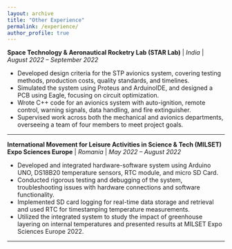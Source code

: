 ```yaml
---
layout: archive
title: "Other Experience"
permalink: /experience/
author_profile: true
---
```


**Space Technology & Aeronautical Rocketry Lab (STAR Lab)** | _India_ | _August 2022 – September 2022_

- Developed design criteria for the STP avionics system, covering testing methods, production costs, quality standards, and timelines.
- Simulated the system using Proteus and ArduinoIDE, and designed a PCB using Eagle, focusing on circuit optimization.
- Wrote C++ code for an avionics system with auto-ignition, remote control, warning signals, data handling, and fire extinguisher.
- Supervised work across both the mechanical and avionics departments, overseeing a team of four members to meet project goals.

---

**International Movement for Leisure Activities in Science & Tech (MILSET) Expo Sciences Europe** | _Romania_ | _May 2022 – August 2022_

- Developed and integrated hardware-software system using Arduino UNO, DS18B20 temperature sensors, RTC module, and micro SD Card.
- Conducted rigorous testing and debugging of the system, troubleshooting issues with hardware connections and software functionality.
- Implemented SD card logging for real-time data storage and retrieval and used RTC for timestamping temperature measurements.
- Utilized the integrated system to study the impact of greenhouse layering on internal temperatures and presented results at MILSET Expo Sciences Europe 2022.

---
